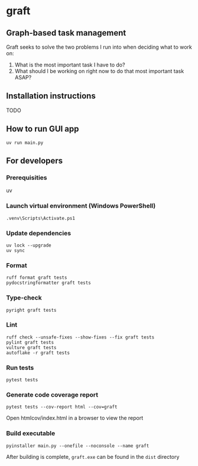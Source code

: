 # graft

## Graph-based task management

Graft seeks to solve the two problems I run into when deciding what to work on:
1. What is the most important task I have to do?
2. What should I be working on right now to do that most important task ASAP?

## Installation instructions
TODO

## How to run GUI app
```
uv run main.py
```

## For developers
### Prerequisities
uv

### Launch virtual environment (Windows PowerShell)
```
.venv\Scripts\Activate.ps1
```

### Update dependencies
```
uv lock --upgrade
uv sync
```

### Format
```
ruff format graft tests
pydocstringformatter graft tests
```

### Type-check
```
pyright graft tests
```

### Lint
```
ruff check --unsafe-fixes --show-fixes --fix graft tests
pylint graft tests
vulture graft tests
autoflake -r graft tests
```

### Run tests
```
pytest tests
```
### Generate code coverage report
```
pytest tests --cov-report html --cov=graft
```
Open htmlcov/index.html in a browser to view the report

### Build executable
```
pyinstaller main.py --onefile --noconsole --name graft
```
After building is complete, `graft.exe` can be found in the `dist` directory
